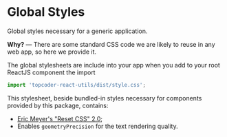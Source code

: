 # Global Styles
Global styles necessary for a generic application.

**Why?** &mdash; There are some standard CSS code we are likely to reuse in any
web app, so here we provide it.

The global stylesheets are include into your app when you add to your root
ReactJS component the import
```js
import 'topcoder-react-utils/dist/style.css';
```

This stylesheet, beside bundled-in styles necessary for components provided by
this package, contains:

- [Eric Meyer's "Reset CSS" 2.0](https://meyerweb.com/eric/tools/css/reset/);
- Enables `geometryPrecision` for the text rendering quality.

